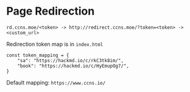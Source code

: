 Page Redirection
===

```
rd.ccns.moe/<token> -> http://redirect.ccns.moe/?token=<token> -> <custom_url>
```

Redirection token map is in `index.html`
```
const token_mapping = {
    "sa": "https://hackmd.io/c/rkC3tk8im/",
    "book": "https://hackmd.io/c/HyEmupOg7/",
}
```

Default mapping: `https://www.ccns.io/`